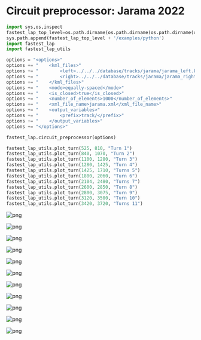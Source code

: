 # Circuit preprocessor: Jarama 2022


```python
import sys,os,inspect
fastest_lap_top_level=os.path.dirname(os.path.dirname(os.path.dirname(os.path.dirname(os.path.abspath(inspect.getfile(inspect.currentframe()))))))
sys.path.append(fastest_lap_top_level + '/examples/python')
import fastest_lap
import fastest_lap_utils
```


```python
options = "<options>"
options += "    <kml_files>"
options += "        <left>../../../database/tracks/jarama/jarama_left.kml</left>"
options += "        <right>../../../database/tracks/jarama/jarama_right.kml</right>"
options += "    </kml_files>"
options += "    <mode>equally-spaced</mode>"
options += "    <is_closed>true</is_closed>"
options += "    <number_of_elements>1000</number_of_elements>"
options += "    <xml_file_name>jarama.xml</xml_file_name>"
options += "    <output_variables>"
options += "        <prefix>track/</prefix>"
options += "    </output_variables>"
options += "</options>"

fastest_lap.circuit_preprocessor(options)
```


```python
fastest_lap_utils.plot_turn(525, 810, "Turn 1")
fastest_lap_utils.plot_turn(840, 1070, "Turn 2")
fastest_lap_utils.plot_turn(1100, 1280, "Turn 3")
fastest_lap_utils.plot_turn(1280, 1425, "Turn 4")
fastest_lap_utils.plot_turn(1425, 1710, "Turns 5")
fastest_lap_utils.plot_turn(1800, 2060, "Turn 6")
fastest_lap_utils.plot_turn(2104, 2480, "Turns 7")
fastest_lap_utils.plot_turn(2600, 2850, "Turn 8")
fastest_lap_utils.plot_turn(2800, 3075, "Turn 9")
fastest_lap_utils.plot_turn(3120, 3500, "Turn 10")
fastest_lap_utils.plot_turn(3420, 3720, "Turns 11")
```


    
![png](jarama_files/jarama_3_0.png)
    



    
![png](jarama_files/jarama_3_1.png)
    



    
![png](jarama_files/jarama_3_2.png)
    



    
![png](jarama_files/jarama_3_3.png)
    



    
![png](jarama_files/jarama_3_4.png)
    



    
![png](jarama_files/jarama_3_5.png)
    



    
![png](jarama_files/jarama_3_6.png)
    



    
![png](jarama_files/jarama_3_7.png)
    



    
![png](jarama_files/jarama_3_8.png)
    



    
![png](jarama_files/jarama_3_9.png)
    



    
![png](jarama_files/jarama_3_10.png)
    

